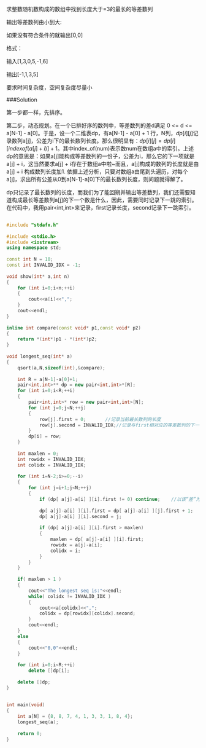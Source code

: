 求整数随机数构成的数组中找到长度大于=3的最长的等差数列

输出等差数列由小到大: 

如果没有符合条件的就输出[0,0]

格式：

输入[1,3,0,5,-1,6]

输出[-1,1,3,5]

要求时间复杂度，空间复杂度尽量小

###Solution

第一步都一样，先排序。

第二步，动态规划。在一个已排好序的数列中，等差数列的差d满足 0 <= d <= a[N-1] - a[0]。于是，设一个二维表dp，有a[N-1] - a[0] + 1 行，N列，$dp[i][j]$记录数列a[j]，公差为i下的最长数列长度。那么很明显有：$dp[i][j] = dp[i][ indexof( a[j] + i )  ] + 1$。其中index_of(num)表示数num在数组a中的索引。上述dp的意思是：如果a[j]能构成等差数列的一份子，公差为i，那么它的下一项就是a[j] + i，这当然要求a[j] + i存在于数组a中啦~而且，a[j]构成的数列的长度就是由 a[j] + i 构成数列长度加1. 依据上述分析，只要对数组a由尾到头遍历，对每个a[j]，求出所有公差从0到a[N-1]-a[0]下的最长数列长度，则问题就得解了。

dp只记录了最长数列的长度，而我们为了能回朔并输出等差数列，我们还需要知道构成最长等差数列a[j]的下一个数是什么，因此，需要同时记录下一跳的索引。在代码中，我用pair<int,int>来记录，first记录长度，second记录下一跳索引。

```c++
 
#include "stdafx.h"
 
#include <stdio.h>
#include <iostream>
using namespace std;
 
const int N = 10;
const int INVALID_IDX = -1;
 
void show(int* a,int n)
{
	for (int i=0;i<n;++i)
	{
		cout<<a[i]<<",";
	}
	cout<<endl;
}
 
inline int compare(const void* p1,const void* p2)
{
	return *(int*)p1 - *(int*)p2;
}
 
void longest_seq(int* a)
{
	qsort(a,N,sizeof(int),&compare);
 
	int R = a[N-1]-a[0]+1;
	pair<int,int>** dp = new pair<int,int>*[R];
	for (int i=0;i<R;++i)
	{
		pair<int,int>* row = new pair<int,int>[N]; 
		for (int j=0;j<N;++j)
		{
			row[j].first = 0;		//记录当前最长数列的长度
			row[j].second = INVALID_IDX;//记录与first相对应的等差数列的下一值在数组a中的索引
		}
		dp[i] = row;
	}
	
	int maxlen = 0;
	int rowidx = INVALID_IDX;
	int colidx = INVALID_IDX;
 
	for (int i=N-2;i>=0;--i)
	{
		for (int j=i+1;j<N;++j)
		{
			if (dp[ a[j]-a[i] ][i].first != 0) continue;	//以该“差”为行号的值如果已经存在，就不需要再为相同的差值更新
			
			dp[ a[j]-a[i] ][i].first = dp[ a[j]-a[i] ][j].first + 1;
			dp[ a[j]-a[i] ][i].second = j;
 
			if (dp[ a[j]-a[i] ][i].first > maxlen)
			{
				maxlen = dp[ a[j]-a[i] ][i].first;
				rowidx = a[j]-a[i];
				colidx = i;
			}
		}
	}
 
	if( maxlen > 1 )
	{
		cout<<"The longest seq is:"<<endl;
		while( colidx != INVALID_IDX )
		{
			cout<<a[colidx]<<",";
			colidx = dp[rowidx][colidx].second;
		}
		cout<<endl;
	}
	else
	{
		cout<<"0,0"<<endl;
	}
 
	for (int i=0;i<R;++i)
		delete []dp[i];
 
	delete []dp;
}
 
 
int main(void)
{
	int a[N] = {8, 8, 7, 4, 1, 3, 3, 1, 8, 4};
	longest_seq(a);
 
	return 0;
}
```

